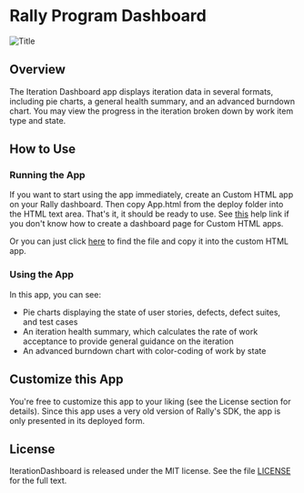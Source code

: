Rally Program Dashboard
======================

![Title](https://raw.github.com/RallyApps/IterationDashboard/master/screenshots/title-screenshot.png)

## Overview

The Iteration Dashboard app displays iteration data in several formats, including pie charts, a general health summary, and an advanced burndown chart. You may view the progress in the iteration broken down by work item type and state.

## How to Use

### Running the App

If you want to start using the app immediately, create an Custom HTML app on your Rally dashboard. Then copy App.html from the deploy folder into the HTML text area. That's it, it should be ready to use. See [this](http://www.rallydev.com/help/use_apps#create) help link if you don't know how to create a dashboard page for Custom HTML apps.

Or you can just click [here](https://raw.github.com/RallyApps/IterationDashboard/master/deploy/App.html) to find the file and copy it into the custom HTML app.

### Using the App

In this app, you can see:

* Pie charts displaying the state of user stories, defects, defect suites, and test cases
* An iteration health summary, which calculates the rate of work acceptance to provide general guidance on the iteration
* An advanced burndown chart with color-coding of work by state

## Customize this App

You're free to customize this app to your liking (see the License section for details). Since this app uses a very old version of Rally's SDK, the app is only presented in its deployed form.

## License

IterationDashboard is released under the MIT license. See the file [LICENSE](https://raw.github.com/RallyApps/IterationDashboard/master/LICENSE) for the full text.
